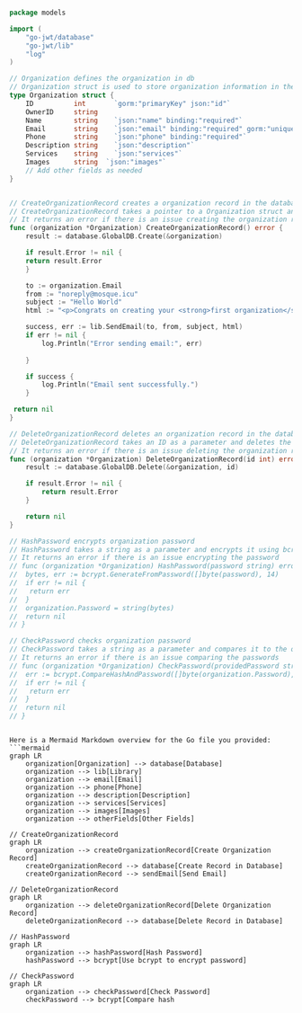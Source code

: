 ```go

package models

import (
	"go-jwt/database"
	"go-jwt/lib"
	"log"
)

// Organization defines the organization in db
// Organization struct is used to store organization information in the database
type Organization struct {
    ID          int       `gorm:"primaryKey" json:"id"`
    OwnerID     string       
    Name        string    `json:"name" binding:"required"`
    Email       string    `json:"email" binding:"required" gorm:"unique"`
    Phone       string    `json:"phone" binding:"required"`
    Description string    `json:"description"`
    Services    string    `json:"services"`
    Images      string  `json:"images"`
    // Add other fields as needed
}


// CreateOrganizationRecord creates a organization record in the database
// CreateOrganizationRecord takes a pointer to a Organization struct and creates a organization record in the database
// It returns an error if there is an issue creating the organization record
func (organization *Organization) CreateOrganizationRecord() error {
	result := database.GlobalDB.Create(&organization)

	if result.Error != nil {
    return result.Error
    }

  	to := organization.Email
    from := "noreply@mosque.icu"
    subject := "Hello World"
    html := "<p>Congrats on creating your <strong>first organization</strong>!</p>"

    success, err := lib.SendEmail(to, from, subject, html)
    if err != nil {
        log.Println("Error sending email:", err)
        
    }

    if success {
        log.Println("Email sent successfully.")
    }

 return nil
}

// DeleteOrganizationRecord deletes an organization record in the database
// DeleteOrganizationRecord takes an ID as a parameter and deletes the corresponding organization record in the database
// It returns an error if there is an issue deleting the organization record
func (organization *Organization) DeleteOrganizationRecord(id int) error {
	result := database.GlobalDB.Delete(&organization, id)

	if result.Error != nil {
		return result.Error
	}

	return nil
}

// HashPassword encrypts organization password
// HashPassword takes a string as a parameter and encrypts it using bcrypt
// It returns an error if there is an issue encrypting the password
// func (organization *Organization) HashPassword(password string) error {
//  bytes, err := bcrypt.GenerateFromPassword([]byte(password), 14)
//  if err != nil {
//   return err
//  }
//  organization.Password = string(bytes)
//  return nil
// }

// CheckPassword checks organization password
// CheckPassword takes a string as a parameter and compares it to the organization's encrypted password
// It returns an error if there is an issue comparing the passwords
// func (organization *Organization) CheckPassword(providedPassword string) error {
//  err := bcrypt.CompareHashAndPassword([]byte(organization.Password), []byte(providedPassword))
//  if err != nil {
//   return err
//  }
//  return nil
// }

```

```mermaid

Here is a Mermaid Markdown overview for the Go file you provided:
```mermaid
graph LR
    organization[Organization] --> database[Database]
    organization --> lib[Library]
    organization --> email[Email]
    organization --> phone[Phone]
    organization --> description[Description]
    organization --> services[Services]
    organization --> images[Images]
    organization --> otherFields[Other Fields]

// CreateOrganizationRecord
graph LR
    organization --> createOrganizationRecord[Create Organization Record]
    createOrganizationRecord --> database[Create Record in Database]
    createOrganizationRecord --> sendEmail[Send Email]

// DeleteOrganizationRecord
graph LR
    organization --> deleteOrganizationRecord[Delete Organization Record]
    deleteOrganizationRecord --> database[Delete Record in Database]

// HashPassword
graph LR
    organization --> hashPassword[Hash Password]
    hashPassword --> bcrypt[Use bcrypt to encrypt password]

// CheckPassword
graph LR
    organization --> checkPassword[Check Password]
    checkPassword --> bcrypt[Compare hash

```
